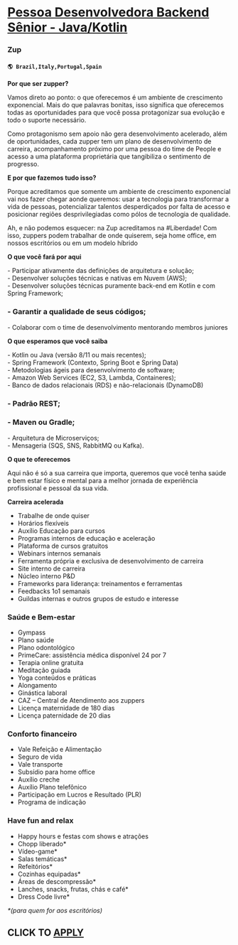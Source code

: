 # [Pessoa Desenvolvedora Backend Sênior - Java/Kotlin](https://www.remotewlb.com/apply/pessoa-desenvolvedora-backend-senior-java-kotlin)  
### Zup  
#### `🌎 Brazil,Italy,Portugal,Spain`  

**Por que ser zupper?**  
  
Vamos direto ao ponto: o que oferecemos é um ambiente de crescimento exponencial. Mais do que palavras bonitas, isso significa que oferecemos todas as oportunidades para que você possa protagonizar sua evolução e todo o suporte necessário.  
  
Como protagonismo sem apoio não gera desenvolvimento acelerado, além de oportunidades, cada zupper tem um plano de desenvolvimento de carreira, acompanhamento próximo por uma pessoa do time de People e acesso a uma plataforma proprietária que tangibiliza o sentimento de progresso.  
  
  
 **E por que fazemos tudo isso?**  
  
Porque acreditamos que somente um ambiente de crescimento exponencial vai nos fazer chegar aonde queremos: usar a tecnologia para transformar a vida de pessoas, potencializar talentos desperdiçados por falta de acesso e posicionar regiões desprivilegiadas como pólos de tecnologia de qualidade.  
  
Ah, e não podemos esquecer: na Zup acreditamos na #Liberdade! Com isso, zuppers podem trabalhar de onde quiserem, seja home office, em nossos escritórios ou em um modelo híbrido  
  
  
 **O que você fará por aqui**  
  
\- Participar ativamente das definições de arquitetura e solução;  
\- Desenvolver soluções técnicas e nativas em Nuvem (AWS);  
\- Desenvolver soluções técnicas puramente back-end em Kotlin e com Spring Framework;

### \- Garantir a qualidade de seus códigos;

\- Colaborar com o time de desenvolvimento mentorando membros juniores  
  
 **O que esperamos que você saiba**

\- Kotlin ou Java (versão 8/11 ou mais recentes);  
\- Spring Framework (Contexto, Spring Boot e Spring Data)  
\- Metodologias ágeis para desenvolvimento de software;  
\- Amazon Web Services (EC2, S3, Lambda, Containeres);  
\- Banco de dados relacionais (RDS) e não-relacionais (DynamoDB)

### \- Padrão REST;

### \- Maven ou Gradle;

\- Arquitetura de Microserviços;  
\- Mensageria (SQS, SNS, RabbitMQ ou Kafka).

 **O que te oferecemos**  
  
Aqui não é só a sua carreira que importa, queremos que você tenha saúde e bem estar físico e mental para a melhor jornada de experiência profissional e pessoal da sua vida.  
  
  
 **Carreira acelerada**

  * Trabalhe de onde quiser 
  * Horários flexíveis
  * Auxílio Educação para cursos
  * Programas internos de educação e aceleração
  * Plataforma de cursos gratuitos
  * Webinars internos semanais 
  * Ferramenta própria e exclusiva de desenvolvimento de carreira
  * Site interno de carreira
  * Núcleo interno P&D
  * Frameworks para liderança: treinamentos e ferramentas
  * Feedbacks 1o1 semanais
  * Guildas internas e outros grupos de estudo e interesse

### Saúde e Bem-estar

  * Gympass
  * Plano saúde
  * Plano odontológico
  * PrimeCare: assistência médica disponível 24 por 7
  * Terapia online gratuita
  * Meditação guiada
  * Yoga conteúdos e práticas
  * Alongamento 
  * Ginástica laboral 
  * CAZ – Central de Atendimento aos zuppers 
  * Licença maternidade de 180 dias
  * Licença paternidade de 20 dias

### Conforto financeiro

  * Vale Refeição e Alimentação
  * Seguro de vida
  * Vale transporte
  * Subsídio para home office 
  * Auxílio creche
  * Auxílio Plano telefônico 
  * Participação em Lucros e Resultado (PLR)
  * Programa de indicação

### Have fun and relax

  * Happy hours e festas com shows e atrações
  * Chopp liberado*
  * Vídeo-game*
  * Salas temáticas*
  * Refeitórios*
  * Cozinhas equipadas*
  * Áreas de descompressão*
  * Lanches, snacks, frutas, chás e café*
  * Dress Code livre*

_*(para quem for aos escritórios)_

  
## CLICK TO [APPLY](https://www.remotewlb.com/apply/pessoa-desenvolvedora-backend-senior-java-kotlin)


